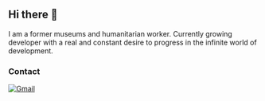 ## Hi there 👋

I am a former museums and humanitarian worker. Currently growing developer with a real and constant desire to progress in the infinite world of development.

### Contact
[![Gmail](https://img.shields.io/badge/Gmail-D14836?style=for-the-badge&logo=gmail&logoColor=white)](mailto:roman.lotocki@gmail.com)

<!--
**RomanLotocki/RomanLotocki** is a ✨ _special_ ✨ repository because its `README.md` (this file) appears on your GitHub profile.

Here are some ideas to get you started:

- 🔭 I’m currently working on ...
- 🌱 I’m currently learning ...
- 👯 I’m looking to collaborate on ...
- 🤔 I’m looking for help with ...
- 💬 Ask me about ...
- 📫 How to reach me: ...
- 😄 Pronouns: ...
- ⚡ Fun fact: ...
-->
